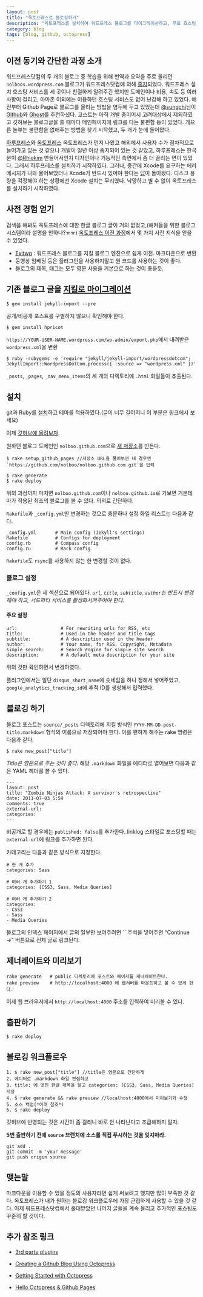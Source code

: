 ```yaml
---
layout: post
title: "옥토프레스로 블로깅하기"
description: "옥토프레스를 설치하여 워드프레스 블로그를 마이그레이션하고, 무료 호스팅 서비스를 제공하는 깃허브에 올리고 운영하는 방법"
category: blog
tags: [blog, github, octopress]
---
```


<!-- <div id="toc"><p class="toc_title">목차</p></div> -->

## 이전 동기와 간단한 과정 소개

워드프레스닷컴의 두 개의 블로그 중 학습을 위해 번역과 요약을 주로 올리던 `nolboos.wordpress.com` 블로그가 워드프레스닷컴에 의해 [중지][1]되었다. 워드프레스 설치 호스팅 서비스를 세 곳이나 친절하게 알려주긴 했지만 도메인이나 비용, 속도 등 여러 사항이 걸리고, 아마존 이외에는 이용하던 호스팅 서비스도 없어 난감해 하고 있었다. 예전부터 Github Page로 블로그를 올리는 방법을 염두에 두고 있었는데 [@sungchi][2]님이 [Github](http://sungchi.github.io/)와 [Ghost][3]를 추천하셨다. 고스트는 아직 개발 중이어서 고려대상에서 제외하였고 깃허브는 블로그글을 쓸 때마다 메인페이지에 링크를 다는 불편함 등이 있었다. 게으른 놀부는 불편함을 없애주는 방법을 찾기 시작했고, 두 개가 눈에 들어왔다.

[하루프레스][4]와 [옥토프레스][5] 옥토프레스가 먼저 나왔고 해외에서 사용자 수가 점차적으로 늘어가고 있는 것 같으나 개발이 일년 이상 중지되어 있는 것 같았고, 하루프레스는 한국분이 [@Rhiokim][6] 만들어서인지 디자인이나 기능적인 측면에서 좀 더 끌리는 면이 있었다. 그래서 하루프레스를 설치하기 시작하였다. 그러나, 중간에 Xcode를 요구하는 에러메시지가 나와 물어보았더니 Xcode가 반드시 있어야 한다는 [답][7]이 돌아왔다. 디스크 용량을 걱정해야 하는 상황에선 Xcode 설치는 무리였다. 낙망하고 별 수 없이 옥토프레스를 설치하기 시작하였다.

## 사전 경험 얻기

검색을 해봐도 옥토프레스에 대한 한글 블로그 글이 거의 없었고,(해커들을 위한 블로그 시스템이라 설명을 안하나?ㅠㅠ) [옥토프레스 이전 과정][8]에서 몇 가지 사전 지식을 얻을 수 있었다.

  * [Exitwp][9] : 워드프레스 블로그를 지킬 블로그 엔진으로 쉽게 이전. 마크다운으로 변환
  * 동영상 임베딩 등은 플러그인을 사용하지말고 원 코드를 사용하는 것이 좋다.
  * 블로그의 제목, 태그는 모두 영문 사용을 기본으로 하는 것이 좋을듯.

## 기존 블로그 글을 [지킬로 마이그레이션](http://jekyllrb.com/docs/migrations/)

    $ gem install jekyll-import --pre


공개/비공개 포스트를 구별하지 않으니 확인해야 한다.


    $ gem install hpricot


`https://YOUR-USER-NAME.wordpress.com/wp-admin/export.php`에서 내려받은 `wordpress.xml`을 변환


    $ ruby -rubygems -e 'require "jekyll/jekyll-import/wordpressdotcom";
    JekyllImport::WordpressDotCom.process({ :source => "wordpress.xml" })'


`_posts`, `_pages`, `_nav_menu_items`의 세 개의 디렉토리에 `.html` 화일들이 추출된다.

## 설치

git과 Ruby를 [설치][10]하고 테마를 적용하였다.(글이 너무 길어지니 이 부분은 링크에서 보세요)

이제 [깃허브에 올려보자][11].

원하던 블로그 도메인인 `nolboo.github.com`으로 [새 저장소][12]를 만든다.


    $ rake setup_github_pages //저장소 URL을 물어보면 내 경우엔 `https://github.com/nolboo/nolboo.github.com.git`을 입력

    $ rake generate
    $ rake deploy


위의 과정까지 마치면 `nolboo.github.com`이나 `nolboo.github.io`로 가보면 기본테마가 적용된 최초의 블로그를 볼 수 있다. 의외로 간단하다.

`Rakefile`과 `_config.yml`만 변경하는 것으로 충분하나 설정 화일 리스트는 다음과 같다.


    _config.yml       # Main config (Jekyll's settings)
    Rakefile          # Configs for deployment
    config.rb         # Compass config
    config.ru         # Rack config


`Rakefile`도 `rsync`를 사용하지 않는 한 변경할 것이 없다.

### 블로그 설정

`_config.yml`은 세 섹션으로 되어있다. _`url`, `title`, `subtitle`, `author`는 반드시 변경해야 하고, 서드파티 서비스를 활성화시켜주어야 한다._

#### 주요 설정


    url:                # For rewriting urls for RSS, etc
    title:              # Used in the header and title tags
    subtitle:           # A description used in the header
    author:             # Your name, for RSS, Copyright, Metadata
    simple_search:      # Search engine for simple site search
    description:        # A default meta description for your site


위의 것만 확인하면서 변경하였다.

플러그인에서는 일단 `disqus_short_name`에 숏네임을 하나 정해서 넣어주었고, `google_analytics_tracking_id`에 추적 ID를 생성해서 입력했다.

## 블로깅 하기

블로그 포스트는 `source/_posts` 디렉토리에 지킬 방식인 `YYYY-MM-DD-post-title.markdown` 형식의 이름으로 저장되어야 한다. 이를 편하게 해주는 rake 명령은 다음과 같다.


    $ rake new_post["title"]


_Title은 영문으로 주는 것이 좋다._ 해당 `.markdown` 화일을 에디터로 열어보면 다음과 같은 YAML 헤더를 볼 수 있다.


    ---
    layout: post
    title: "Zombie Ninjas Attack: A survivor's retrospective"
    date: 2011-07-03 5:59
    comments: true
    external-url:
    categories:
    ---


비공개로 할 경우에는 `published: false`를 추가한다. linklog 스타일로 포스팅할 때는 `external-url`에 링크를 추가하면 된다.

카테고리는 다음과 같은 방식으로 지정한다.


    # 한 개 추가
    categories: Sass

    # 여러 개 추가하기 1
    categories: [CSS3, Sass, Media Queries]

    # 여러 개 추가하기 2
    categories:
    - CSS3
    - Sass
    - Media Queries


블로그의 인덱스 페이지에서 글의 일부만 보여주려면 `` 주석을 넣어주면 “Continue →” 버튼으로 전체 글로 링크된다.

## 제너레이트와 미리보기


    rake generate   # public 디렉토리에 포스트와 페이지를 제너레이트한다.
    rake preview    # http://localhost:4000 에 웹서버를 마운트하고 볼 수 있게 한다.


이제 웹 브라우저에서 `http://localhost:4000` 주소를 입력하여 미리볼 수 있다.

## 출판하기


    $ rake deploy


## 블로깅 워크플로우


    1. $ rake new_post["title"] //title은 영문으로 간단하게
    2. 에디터로 .markdown 화일 편집하고
    3. title: 에 멋진 한글 제목을 달고 categories: [CSS3, Sass, Media Queries] 지정
    4. $ rake generate && rake preview //localhost:4000에서 미리보기와 수정
    5. 소스 백업(*아래 참조*)
    6. $ rake deploy


깃허브에 반영되는 것은 시간이 좀 걸리니 바로 안 나타난다고 조급해하지 말자.

**5번 출판하기 전에 `source` 브랜치에 소스를 직접 푸시하는 것을 잊지마라.**


    git add .
    git commit -m 'your message'
    git push origin source


## 맺는말

마크다운을 이용할 수 있을 정도의 사용자라면 쉽게 써보려고 했지만 많이 부족한 것 같다. 옥토프레스가 내가 원하는 블로깅 워크플로우에 가장 근접하게 사용할 수 있을 것 같다. 이제 워드프레스닷컴에서 홀대받았던 나머지 글들을 계속 올리고 추가적인 포스팅도 꾸준히 할 것이다.

## 추가 참조 링크

* [3rd party plugins](https://github.com/imathis/octopress/wiki/3rd-party-plugins)
* [Creating a Github Blog Using Octopress](http://www.tomordonez.com/blog/2012/06/04/creating-a-github-blog-using-octopress/)
* [Getting Started with Octopress](http://webdesign.tutsplus.com/tutorials/applications/getting-started-with-octopress/)
* [Hello Octopress & Github Pages](http://paulsturgess.co.uk/blog/2013/04/24/hello-octopress-and-github-pages/)

   [1]: http://en.support.wordpress.com/suspended-blogs/
   [2]: https://twitter.com/sungchi
   [3]: http://tryghost.org/
   [4]: http://haroopress.com/
   [5]: http://octopress.org/
   [6]: https://twitter.com/Rhiokim
   [7]: https://twitter.com/n0lb00/status/356388684259528705
   [8]: http://doomed-lover.com/archives/migrating-to-octopress/
   [9]: https://github.com/thomasf/exitwp
   [10]: http://octopress.org/docs/setup/
   [11]: http://octopress.org/docs/deploying/github/
   [12]: https://github.com/repositories/new
  